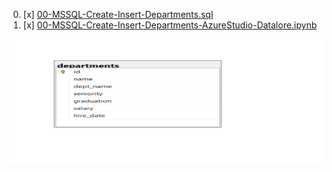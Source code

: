 00. [x] [00-MSSQL-Create-Insert-Departments.sql](./00-MSSQL-Create-Insert-Departments.sql)
01. [x] [00-MSSQL-Create-Insert-Departments-AzureStudio-Datalore.ipynb](./00-MSSQL-Create-Insert-Departments-AzureStudio-Datalore.ipynb)

[<img src="./00-Departments-SQL-Server-Sample-Database.png" width=700, height=200 />](./00-Departments-SQL-Server-Sample-Database.png)